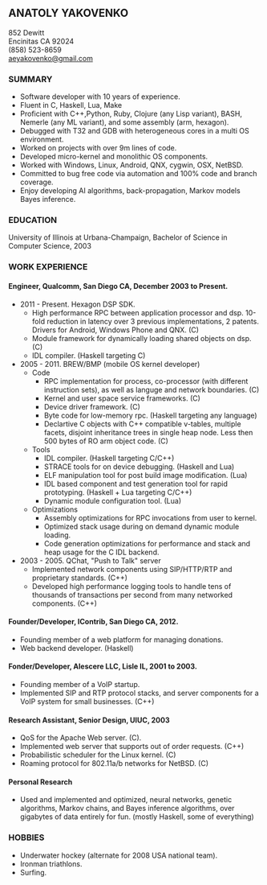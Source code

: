 ANATOLY YAKOVENKO
-----------------
852 Dewitt  
Encinitas CA 92024  
(858) 523-8659  
aeyakovenko@gmail.com  

### SUMMARY ###
* Software developer with 10 years of experience.
* Fluent in C, Haskell, Lua, Make
* Proficient with C++,Python, Ruby, Clojure (any Lisp variant), BASH,
  Nemerle (any ML variant), and some assembly (arm, hexagon).
* Debugged with T32 and GDB with heterogeneous cores in a multi OS 
  environment.
* Worked on projects with over 9m lines of code.
* Developed micro-kernel and monolithic OS components.
* Worked with Windows, Linux, Android, QNX, cygwin, OSX, NetBSD.
* Committed to bug free code via automation and 100% code and branch 
  coverage.
* Enjoy developing AI algorithms, back-propagation, Markov models
  Bayes inference.

### EDUCATION ###
University of Illinois at Urbana-Champaign, Bachelor of Science in Computer Science, 2003

### WORK EXPERIENCE ###
#### Engineer, Qualcomm, San Diego CA, December 2003 to Present. ####
   * 2011 - Present. Hexagon DSP SDK.
      * High performance RPC between application processor and dsp.
        10-fold reduction in latency over 3 previous implementations,
        2 patents.  Drivers for Android, Windows Phone and QNX. (C)
      * Module framework for dynamically loading shared objects on
        dsp. (C)
      * IDL compiler. (Haskell targeting C)
   * 2005 - 2011.  BREW/BMP (mobile OS kernel developer)
      * Code
         * RPC implementation for process, co-processor (with
           different instruction sets), as well as languge and
           network boundaries. (C)
         * Kernel and user space service frameworks. (C)
         * Device driver framework. (C)
         * Byte code for low-memory rpc. (Haskell targeting any
           language)
         * Declartive C objects with C++ compatible v-tables,
           multiple facets, disjoint inheritance trees in single heap 
           node. Less then 500 bytes of RO arm object code. (C)
      * Tools
         * IDL compiler. (Haskell targeting C/C++)
         * STRACE tools for on device debugging. (Haskell and Lua)
         * ELF manipulation tool for post build image modification. 
           (Lua)
         * IDL based component and test generation tool for rapid
           prototyping. (Haskell + Lua targeting C/C++)
         * Dynamic module configuration tool. (Lua)
      * Optimizations
         * Assembly optimizations for RPC invocations from user to
           kernel.
         * Optimized stack usage during on demand dynamic module
           loading.
         * Code generation optimizations for performance and stack
           and heap usage for the C IDL backend.
   * 2003 - 2005.  QChat, "Push to Talk" server
      * Implemented network components using SIP/HTTP/RTP and
        proprietary standards. (C++)
      * Developed high performance logging tools to handle tens of
        thousands of transactions per second from many networked
        components. (C++)

#### Founder/Developer, IContrib, San Diego CA, 2012. ####
   * Founding member of a web platform for managing donations.
   * Web backend developer. (Haskell)

#### Fonder/Developer, Alescere LLC, Lisle IL, 2001 to 2003. ####
   * Founding member of a VoIP startup.
   * Implemented SIP and RTP protocol stacks, and server components
     for a VoIP system for small businesses.  (C++)

#### Research Assistant, Senior Design, UIUC, 2003 ####
   * QoS for the Apache Web server. (C).
   * Implemented web server that supports out of order requests. (C++)
   * Probabilistic scheduler for the Linux kernel. (C)
   * Roaming protocol for 802.11a/b networks for NetBSD. (C)

#### Personal Research ####
  * Used and implemented and optimized, neural networks, genetic
    algorithms, Markov chains, and Bayes inference algorithms,
    over gigabytes of data entirely for fun.  (mostly Haskell, some
    of everything)

### HOBBIES ###
   * Underwater hockey (alternate for 2008 USA national team).
   * Ironman triathlons.
   * Surfing.
